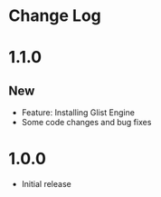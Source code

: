 # Change Log

# 1.1.0

## New

- Feature: Installing Glist Engine
- Some code changes and bug fixes

# 1.0.0

- Initial release